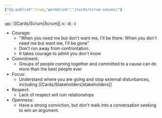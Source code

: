```yaml
---
{"dg-publish":true,"permalink":"/cards/scrum-values/"}
---
```


up:: [[Cards/Scrum\|Scrum]] 
x:: 
d:: c

- Courage: 
	- "When you need me but don't want me, I'll be there. When you don't need me but want me, I'll be gone"
	- Don't run away from confrontation. 
	- It takes courage to admit you don't know
- Commitment: 
	- Groups of people coming together and committed to a cause can do more than the best people ever 
- Focus: 
	- Understand where you are going and stop external disturbances, including [[Cards/Stakeholders\|stakeholders]] 
- Respect: 
	- Lack of respect will ruin relationships
- Openness: 
	- Have a strong conviction, but don't walk into a conversation seeking to win an argument. 